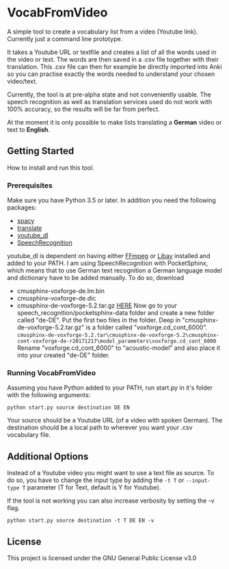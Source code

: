 # VocabFromVideo
A simple tool to create a vocabulary list from a video (Youtube link). Currently just a command line prototype.

It takes a Youtube URL or textfile and creates a list of all the words used in the video or text. The words are then saved in a .csv file together with their translation. This .csv file can then for example be directly imported into Anki so you can practise exactly the words needed to understand your chosen video/text.

Currently, the tool is at pre-alpha state and not conveniently usable. The speech recognition as well as translation services used do not work with 100% accuracy, so the results will be far from perfect.

At the moment it is only possible to make lists translating a __German__ video or text to __English__.
## Getting Started
How to install and run this tool.
### Prerequisites
Make sure you have Python 3.5 or later.
In addition you need the following packages:
* [spacy](https://pypi.org/project/spacy/)
* [translate](https://pypi.org/project/translate/)
* [youtube_dl](https://pypi.org/project/youtube_dl/)
* [SpeechRecognition](https://pypi.org/project/SpeechRecognition/)

youtube_dl is dependent on having either [FFmpeg](https://www.ffmpeg.org/) or [Libav](https://libav.org/) installed and added to your PATH.
I am using SpeechRecognition with PocketSphinx, which means that to use German text recognition a German language model and dictionary have to be added manually. To do so, download 
* cmusphinx-voxforge-de.lm.bin
* cmusphinx-voxforge-de.dic
* cmusphinx-de-voxforge-5.2.tar.gz
[HERE](https://sourceforge.net/projects/cmusphinx/files/Acoustic%20and%20Language%20Models/German/)
Now go to your speech_recognition/pocketsphinx-data folder and create a new folder called "de-DE". Put the first two files in the folder. Deep in "cmusphinx-de-voxforge-5.2.tar.gz" is a folder called "voxforge.cd_cont_6000".
`cmusphinx-de-voxforge-5.2.tar\cmusphinx-de-voxforge-5.2\cmusphinx-cont-voxforge-de-r20171217\model_parameters\voxforge.cd_cont_6000`
Rename "voxforge.cd_cont_6000" to "acoustic-model" and also place it into your created "de-DE" folder.
### Running VocabFromVideo
Assuming you have Python added to your PATH, run start.py in it's folder with the following arguments:

`python start.py source destination DE EN`

Your source should be a Youtube URL (of a video with spoken German).
The destination should be a local path to wherever you want your .csv vocabulary file.

## Additional Options
Instead of a Youtube video you might want to use a text file as source. To do so, you have to change the input type by adding the `-t T` or `--input-type T` parameter (T for Text, default is Y for Youtube).

If the tool is not working you can also increase verbosity by setting the -v flag.

`python start.py source destination -t T DE EN -v`

## License
This project is licensed under the GNU General Public License v3.0
